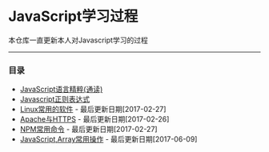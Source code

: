 # JavaScript学习过程

本仓库一直更新本人对Javascript学习的过程

***

### 目录

* [JavaScript语言精粹(通读)](./Mdbook/JavaScript语言精粹.md)
* [Javascript正则表达式](./Timeline/2016-06-19[JavaScript正则表达式].md)
* [Linux常用的软件](./Timeline/2017-01-10[常用的Linux软件].md) - 最后更新日期[2017-02-27]
* [Apache与HTTPS](./Timeline/2017-02-23[Apache2配置HTTPS].md) - 最后更新日期[2017-02-26]
* [NPM常用命令](./Timeline/2017-02-27[NPM常用命令].md) - 最后更新日期[2017-02-27]
* [JavaScript,Array常用操作](./Timeline/2017-06-08[JavaScript,Array常用操作与技巧].md) - 最后更新日期[2017-06-09]
